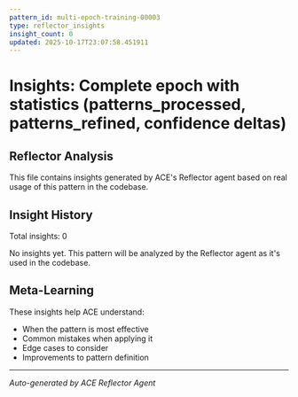 ```yaml
---
pattern_id: multi-epoch-training-00003
type: reflector_insights
insight_count: 0
updated: 2025-10-17T23:07:58.451911
---
```

# Insights: Complete epoch with statistics (patterns_processed, patterns_refined, confidence deltas)

## Reflector Analysis

This file contains insights generated by ACE's Reflector agent based on real usage of this pattern in the codebase.

## Insight History

Total insights: 0

No insights yet. This pattern will be analyzed by the Reflector agent as it's used in the codebase.

## Meta-Learning

These insights help ACE understand:
- When the pattern is most effective
- Common mistakes when applying it
- Edge cases to consider
- Improvements to pattern definition

---

*Auto-generated by ACE Reflector Agent*

